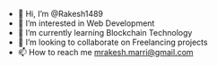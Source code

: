 - 👋 Hi, I’m @Rakesh1489
- 👀 I’m interested in Web Development
- 🌱 I’m currently learning Blockchain Technology
- 💞️ I’m looking to collaborate on Freelancing projects
- 📫 How to reach me mrakesh.marri@gmail.com

<!---
Rakesh1489/Rakesh1489 is a ✨ special ✨ repository because its `README.md` (this file) appears on your GitHub profile.
You can click the Preview link to take a look at your changes.
--->
